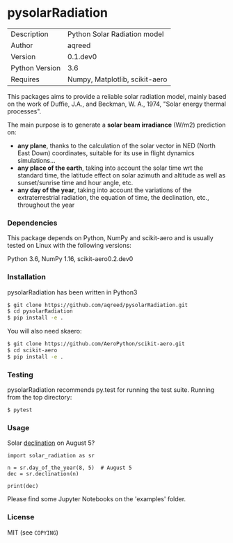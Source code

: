 # pysolarRadiation
|  |  |
| ------ | ------ |
| Description | Python Solar Radiation model |
| Author | aqreed |
| Version | 0.1.dev0 |
| Python Version | 3.6 |
| Requires | Numpy, Matplotlib, scikit-aero |

This packages aims to provide a reliable solar radiation model, mainly based on the work of Duffie, J.A., and Beckman, W. A., 1974, "Solar energy thermal processes".

The main purpose is to generate a **solar beam irradiance** (W/m2) prediction on:
* **any plane**, thanks to the calculation of the solar vector in NED (North East Down) coordinates, suitable for its use in flight dynamics simulations...
* **any place of the earth**, taking into account the solar time wrt the standard time, the latitude effect on solar azimuth and altitude as well as sunset/sunrise time and hour angle, etc.
* **any day of the year**, taking into account the variations of the extraterrestrial radiation, the equation of time, the declination, etc., throughout the year

### Dependencies

This package depends on Python, NumPy and scikit-aero and is usually tested on Linux with the following versions:

Python 3.6, NumPy 1.16, scikit-aero0.2.dev0

### Installation

pysolarRadiation has been written in Python3

```sh
$ git clone https://github.com/aqreed/pysolarRadiation.git
$ cd pysolarRadiation
$ pip install -e .
```

You will also need skaero:

```sh
$ git clone https://github.com/AeroPython/scikit-aero.git
$ cd scikit-aero
$ pip install -e .
```

### Testing

pysolarRadiation recommends py.test for running the test suite. Running from the top directory:

```sh
$ pytest
```

### Usage

Solar [declination](https://en.wikipedia.org/wiki/Position_of_the_Sun#Declination_of_the_Sun_as_seen_from_Earth) on August 5?

```
import solar_radiation as sr

n = sr.day_of_the_year(8, 5)  # August 5
dec = sr.declination(n)

print(dec)
```

Please find some Jupyter Notebooks on the 'examples' folder.

### License

MIT (see `COPYING`)